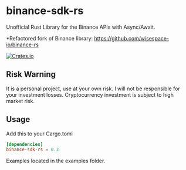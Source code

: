 # binance-sdk-rs

Unofficial Rust Library for the Binance APIs with Async/Await.

*Refactored fork of Binance library: https://github.com/wisespace-io/binance-rs

[![Crates.io](https://img.shields.io/crates/v/binance-sdk-rs.svg)](https://crates.io/crates/binance-sdk-rs)

## Risk Warning

It is a personal project, use at your own risk. I will not be responsible for your investment losses.
Cryptocurrency investment is subject to high market risk.

## Usage

Add this to your Cargo.toml

```toml
[dependencies]
binance-sdk-rs = 0.3
```

Examples located in the examples folder.